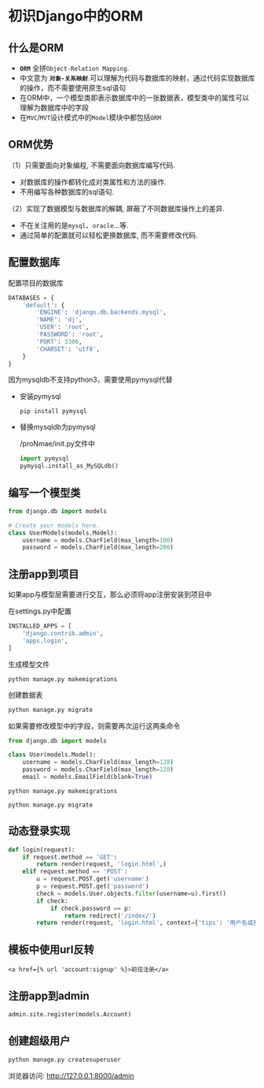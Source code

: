 # 初识Django中的ORM

## 什么是ORM

- **`ORM`** 全拼`Object-Relation Mapping`.
- 中文意为 **`对象-关系映射`**.可以理解为代码与数据库的映射，通过代码实现数据库的操作，而不需要使用原生sql语句
- 在ORM中，一个模型类即表示数据库中的一张数据表，模型类中的属性可以理解为数据库中的字段
- 在`MVC`/`MVT`设计模式中的`Model`模块中都包括`ORM`

## ORM优势

（1）只需要面向对象编程, 不需要面向数据库编写代码.

- 对数据库的操作都转化成对类属性和方法的操作.
- 不用编写各种数据库的sql语句.

（2）实现了数据模型与数据库的解耦, 屏蔽了不同数据库操作上的差异.

- 不在关注用的是`mysql`、`oracle`...等.
- 通过简单的配置就可以轻松更换数据库, 而不需要修改代码.

## 配置数据库

配置项目的数据库

```python
DATABASES = {
    'default': {
        'ENGINE': 'django.db.backends.mysql',
        'NAME': 'dj',
        'USER': 'root',
        'PASSWORD': 'root',
        'PORT': 3306,
        'CHARSET': 'utf8',
    }
}
```

因为mysqldb不支持python3，需要使用pymysql代替

- 安装pymysql

  ```shell
  pip install pymysql
  ```

- 替换mysqldb为pymysql

  /proNmae/init.py文件中

  ```python
  import pymysql
  pymysql.install_as_MySQLdb()
  ```

## 编写一个模型类

```python
from django.db import models

# Create your models here.
class UserModels(models.Model):
    username = models.CharField(max_length=100)
    password = models.CharField(max_length=200)
```

## 注册app到项目

如果app与模型层需要进行交互，那么必须将app注册安装到项目中

在settings.py中配置

```python
INSTALLED_APPS = [
    'django.contrib.admin',
    'apps.login',
]
```

生成模型文件

```shell
python manage.py makemigrations
```

创建数据表

```python
python manage.py migrate
```

如果需要修改模型中的字段，则需要再次运行这两条命令

```python
from django.db import models

class User(models.Model):
    username = models.CharField(max_length=128)
    password = models.CharField(max_length=128)
    email = models.EmailField(blank=True)
```

```shell
python manage.py makemigrations
```

```shell
python manage.py migrate
```

## 动态登录实现

```python
def login(request):
    if request.method == 'GET':
        return render(request, 'login.html',)
    elif request.method == 'POST':
        u = request.POST.get('username')
        p = request.POST.get('password')
        check = models.User.objects.filter(username=u).first()
        if check:
            if check.password == p:
                return redirect('/index/')
        return render(request, 'login.html', context={'tips': '用户名或密码错误'
```

## 模板中使用url反转

```
<a href={% url 'account:signup' %}>前往注册</a>
```

## 注册app到admin

```python
admin.site.register(models.Account)
```

## 创建超级用户

```python
python manage.py createsuperuser
```

浏览器访问:  http://127.0.0.1:8000/admin
